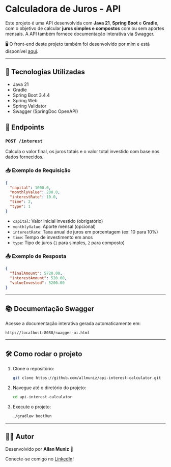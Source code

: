 # Calculadora de Juros - API

Este projeto é uma API desenvolvida com **Java 21**, **Spring Boot** e **Gradle**, com o objetivo de calcular **juros simples e compostos** com ou sem aportes mensais. A API também fornece documentação interativa via Swagger.

🖥️ O front-end deste projeto também foi desenvolvido por mim e está disponível [aqui](https://github.com/allmuniz/interest-calculator).

---

## 🚀 Tecnologias Utilizadas

- Java 21
- Gradle
- Spring Boot 3.4.4
- Spring Web
- Spring Validator
- Swagger (SpringDoc OpenAPI)

## 📘 Endpoints

### `POST /interest`

Calcula o valor final, os juros totais e o valor total investido com base nos dados fornecidos.

### 📥 Exemplo de Requisição

```json
{
  "capital": 1000.0,
  "monthlyValue": 200.0,
  "interestRate": 10.0,
  "time": 2,
  "type": 1
}

```

- `capital`: Valor inicial investido (obrigatório)
- `monthlyValue`: Aporte mensal (opcional)
- `interestRate`: Taxa anual de juros em porcentagem (ex: 10 para 10%)
- `time`: Tempo de investimento em anos
- `type`: Tipo de juros (`1` para simples, `2` para composto)

### 📤 Exemplo de Resposta

```json
{
  "finalAmount": 5720.00,
  "interestAmount": 520.00,
  "valueInvested": 5200.00
}

```

---

## 📚 Documentação Swagger

Acesse a documentação interativa gerada automaticamente em:

```
http://localhost:8080/swagger-ui.html

```

---

## 🛠️ Como rodar o projeto

1. Clone o repositório:
    
    ```bash
    git clone https://github.com/allmuniz/api-interest-calculator.git
    
    ```
    
2. Navegue até o diretório do projeto:
    
    ```bash
    cd api-interest-calculator
    
    ```
    
3. Execute o projeto:
    
    ```bash
    ./gradlew bootRun
    
    ```
    

---

## 🧑‍💻 Autor

Desenvolvido por **Allan Muniz** 🚀

Conecte-se comigo no [LinkedIn](https://www.linkedin.com/in/allan-muniz-reis/)!
